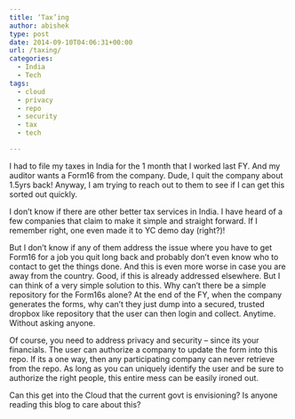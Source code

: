 ```yaml
---
title: ‘Tax’ing
author: abishek
type: post
date: 2014-09-10T04:06:31+00:00
url: /taxing/
categories:
  - India
  - Tech
tags:
  - cloud
  - privacy
  - repo
  - security
  - tax
  - tech

---
```

I had to file my taxes in India for the 1 month that I worked last FY. And my auditor wants a Form16 from the company. Dude, I quit the company about 1.5yrs back! Anyway, I am trying to reach out to them to see if I can get this sorted out quickly.

I don&#8217;t know if there are other better tax services in India. I have heard of a few companies that claim to make it simple and straight forward. If I remember right, one even made it to YC demo day (right?)!

But I don&#8217;t know if any of them address the issue where you have to get Form16 for a job you quit long back and probably don&#8217;t even know who to contact to get the things done. And this is even more worse in case you are away from the country. Good, if this is already addressed elsewhere. But I can think of a very simple solution to this. Why can&#8217;t there be a simple repository for the Form16s alone? At the end of the FY, when the company generates the forms, why can&#8217;t they just dump into a secured, trusted dropbox like repository that the user can then login and collect. Anytime. Without asking anyone.

Of course, you need to address privacy and security &#8211; since its your financials. The user can authorize a company to update the form into this repo. If its a one way, then any participating company can never retrieve from the repo. As long as you can uniquely identify the user and be sure to authorize the right people, this entire mess can be easily ironed out.

Can this get into the Cloud that the current govt is envisioning? Is anyone reading this blog to care about this?